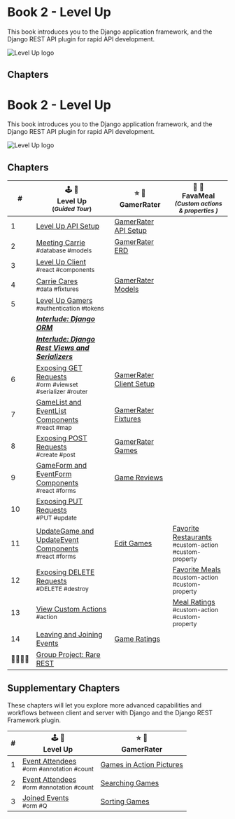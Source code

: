 # Book 2 - Level Up

This book introduces you to the Django application framework, and the Django REST API plugin for rapid API development.

![Level Up logo][image-1]

## Chapters

# Book 2 - Level Up

This book introduces you to the Django application framework, and the Django REST API plugin for rapid API development.

![Level Up logo][image-1]

## Chapters

| # | 🕹 🎲<br/> Level Up <br/><sub>(_Guided Tour_)</sub> | ⭐️ 🎯 <br/> GamerRater <br/> | 🍛 🍔 <br/> FavaMeal <br/> <sub>_(Custom actions &amp; properties )_</sub>  |
|--|--|--|--|
| 1 | [Level Up API Setup][1] | [GamerRater API Setup][2] |  |
| 2 | [Meeting Carrie][3] <br/> <sub style="font-size:0.85rem;">\#database #models</sub> | [GamerRater ERD][4] |  |
| 3 | [Level Up Client][5] <br/> <sub style="font-size:0.85rem;">\#react #components</sub> |  |  |
| 4 | [Carrie Cares][6] <br/> <sub style="font-size:0.85rem;">\#data #fixtures</sub> | [GamerRater Models][7] |  |
| 5 | [Level Up Gamers][8] <br/> <sub style="font-size:0.85rem;">\#authentication #tokens</sub> |  |  |
|  | _**[Interlude: Django ORM][9]**_ |  |  |
|  | _**[Interlude: Django Rest Views and Serializers][10]**_ |  |  |
| 6 | [Exposing GET Requests][11] <br/> <sub style="font-size:0.85rem;">\#orm #viewset #serializer #router</sub> | [GamerRater Client Setup][12] |  |
| 7 | [GameList and EventList Components][13] <br/> <sub style="font-size:0.85rem;">\#react \#map</sub> | [GamerRater Fixtures][14] |  |
| 8 | [Exposing POST Requests][15] <br/> <sub style="font-size:0.85rem;">\#create \#post</sub> | [GamerRater Games][16] |  |
| 9 | [GameForm and EventForm Components][17] <br/> <sub style="font-size:0.85rem;">\#react \#forms</sub> | [Game Reviews][18] |  |
| 10 | [Exposing PUT Requests][19] <br/> <sub style="font-size:0.85rem;">\#PUT \#update</sub> |  |  |
| 11 | [UpdateGame and UpdateEvent Components][20] <br/> <sub style="font-size:0.85rem;">\#react \#forms</sub> | [Edit Games][26] | [Favorite Restaurants][22] <br/> <sub style="font-size:0.85rem;">\#custom-action<br/>\#custom-property</sub> |
| 12 | [Exposing DELETE Requests][23] <br/> <sub style="font-size:0.85rem;">\#DELETE \#destroy</sub> |  | [Favorite Meals][24] <br/> <sub style="font-size:0.85rem;">\#custom-action<br/>\#custom-property</sub> |
| 13 | [View Custom Actions][25] <br/> <sub style="font-size:0.85rem;">\#action</sub> | | [Meal Ratings][27] <br/> <sub style="font-size:0.85rem;">\#custom-action<br/>\#custom-property</sub> |
| 14 | [Leaving and Joining Events][35]| [Game Ratings][21] | |
| 👨‍👩‍👧‍👧 | [Group Project: Rare REST][28] |  |

## Supplementary Chapters

These chapters will let you explore more advanced capabilities and workflows between client and server with Django and the Django REST Framework plugin.

| # | 🕹 🎲 <br/> Level Up | ⭐️ 🎯 <br/> GamerRater <br/> |
|--|--|--|
| 1 | [Event Attendees][29] <br/> <sub style="font-size:0.85rem;">\#orm #annotation #count</sub> | [Games in Action Pictures][30] |
| 2 | [Event Attendees][31] <br/> <sub style="font-size:0.85rem;">\#orm #annotation #count</sub> | [Searching Games][32] |
| 3 | [Joined Events][33] <br/> <sub style="font-size:0.85rem;">\#orm #Q</sub> | [Sorting Games][34] |

[1]:	./chapters/DRF_INSTALLS.md
[2]:	./chapters/GR_SETUP.md
[3]:	./chapters/LU_DATA_DESIGN.md
[4]:	./chapters/GR_ERD.md
[5]:	./chapters/LU_CLIENT.md
[6]:	./chapters/LU_FIXTURES.md
[7]:	./chapters/GR_MODELS.md
[8]:	./chapters/LU_AUTHENTICATION.md
[9]:	./chapters/ORM_PRACTICE.md
[10]:	./chapters/LU-view-serializer-interlude.md "Interlude: Django Rest Views and Serializers"
[11]:	./chapters/LU_LIST_RETRIEVE.md
[12]:	./chapters/GR_CLIENT.md
[13]:	./chapters/LU_CLIENT_LIST.md
[14]:	./chapters/GR_FIXTURES.md
[15]:	./chapters/LU_CREATE.md
[16]:	./chapters/GR_GAMES.md
[17]:	./chapters/LU_CREATE_GAME.md
[18]:	./chapters/GR_REVIEWS.md
[19]:	./chapters/LU_UPDATE.md
[20]:	./chapters/LU_EDIT_FORMS.md
[21]:	./chapters/GR_GAME_RATINGS.md
[22]:	./chapters/FV_REST_FAVE.md
[23]:	./chapters/LU_DESTROY.md
[24]:	./chapters/FV_MEAL_FAVE.md
[25]:	./chapters/LU_CUSTOM_ACTION.md
[26]:	./chapters/GR_EDIT_GAME.md
[27]:	./chapters/FV_MEAL_RATINGS.md
[28]:	./chapters/RARE_REST.md
[29]:	./chapters/EVENTS_PER_GAME.md
[30]:	./chapters/GR_UPLOADS.md
[31]:	./chapters/LU_EVENT_ATTENDEES.md
[32]:	./chapters/GR_SEARCH.md
[33]:	./chapters/LU_JOINED_Q_FILTER.md
[34]:	./chapters/GR_SORTING.md
[35]:   ./chapters/LU_MODEL_PROPERTY.md

[image-1]:	./chapters/images/level-up.png


